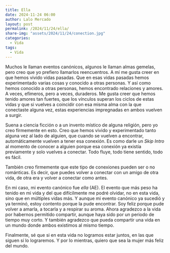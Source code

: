 ```yaml
---
title: Ella
date: 2024-11-24 06:00
author: Lalo Mercado
layout: post
permalink: /2024/11/24/ella/
share-img: "assets/2024/11/24/conection.jpg"
categories:
  - Vida
tags:
  - Vida
---
```

Muchos le llaman eventos canónicos, algunos le llaman almas gemelas, pero creo que yo prefiero llamarlos reencuentros. 
A mí me gusta creer en que hemos vivido vidas pasadas. Que en esas vidas pasadas hemos experimentado varias cosas y conocido a otras personas. Y así como hemos conocido a otras personas, hemos encontrado relaciones y amores. A veces, efímeros, pero a veces, duraderos.
Me gusta creer que hemos tenido amores tan fuertes, que los vínculos superan los ciclos de estas vidas y que si vuelves a coincidir con esa misma alma con la que conectaste alguna vez, estas experiencias impregnadas en ambos vuelven a surgir.

Suena a ciencia ficción o a un invento místico de alguna religión, pero yo creo fírmemente en esto. Creo que hemos vivido y experimentado tanto alguna vez al lado de alguien, que cuando se vuelven a encontrar, automáticamente vuelven a tener esa conexión. Es como darle un _Skip Intro_ al momento de conocer a alguien porque esa conexión ya existía previamente y solo vuelves a conectar. Todo fluye, todo tiene sentido, todo es fácil.

También creo firmemente que este tipo de conexiones pueden ser o no románticas. Es decir, que puedes volver a conectar con un amigo de otra vida, de otra era y volver a conectar como antes.

En mi caso, mi evento canónico fue _ella_ (AE). El evento que más peso ha tenido en mi vida y del que difícilmente me podré olvidar, no en esta vida, sino que en múltiples vidas más. Y aunque mi evento canónico ya sucedió y ya terminó, estoy contento porque la pude encontrar. Soy feliz porque pude volver a amarla, a tocarla y a respirar su aroma. Ahora agradezco a la vida por habernos permitido compartir, aunque haya sido por un periodo de tiempo muy corto. Y también agradezco que pueda compartir una vida en un mundo donde ambos existimos al mismo tiempo.

Finalmente, sé que si en esta vida no logramos estar juntos, en las que siguen sí lo lograremos. Y por lo mientras, quiero que sea la mujer más feliz del mundo.
